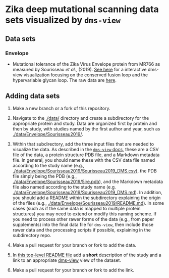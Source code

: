 # Zika deep mutational scanning data sets visualized by `dms-view`

## Data sets

### Envelope

- Mutational tolerance of the Zika Virus Envelope protein from MR766 as measured by Sourisseau _et al.,_ (2019). [See here](https://dms-view.github.io/?markdown-url=https%3A%2F%2Fraw.githubusercontent.com%2Fdms-view%2Fzika%2Fmaster%2Fdata%2FEnvelope%2FSourisseau2019%2FSourisseau2019_DMS.md&pdb-url=https%3A%2F%2Fraw.githubusercontent.com%2Fdms-view%2Fzika%2Fmaster%2Fdata%2FEnvelope%2FSourisseau2019%2F5ire_C_E.pdb&data-url=https%3A%2F%2Fraw.githubusercontent.com%2Fdms-view%2Fzika%2Fmaster%2Fdata%2FEnvelope%2FSourisseau2019%2FSourisseau2019_DMS.csv&condition=rescaled+preferences&site_metric=site_entropy&mutation_metric=mut_pref&selected_sites=R+99%2CG+100%2CW+101%2CG+102%2CN+103%2CG+104%2CC+105%2CG+106%2CL+107%2CF+108%2CG+109%2CQ+147%2CH+148%2CS+149%2CG+150%2CM+151%2CI+152%2CV+153%2CN+154%2CD+155%2CT+156%2CG+157%2CY+158%2CE+159%2CT+160%2CD+161) for a interactive dms-view visualization focusing on the conserved fusion loop and the hypervariable glycan loop. The raw data are [here](./data/Envelope/Sourisseau2019/).


## Adding data sets

1. Make a new branch or a fork of this repository.

2. Navigate to the [./data/](data) directory and create a subdirectory for the appropriate protein and study.
Data are organized first by protein and then by study, with studies named by the first author and year, such as [./data/Envelope/Sourisseau2019/](data/Envelope/Sourisseau2019).

3. Within that subdirectory, add the three input files that are needed to visualize the data.
As described in the [`dms-view` docs](https://dms-view.github.io/docs/), these are a CSV file of the data, a protein structure PDB file, and a Markdown metadata file.
In general, you should name these with the CSV data file named according to the study name (e.g., [./data/Envelope/Sourisseau2019/Sourisseau2019_DMS.csv](data/Envelope/Sourisseau2019/Sourisseau2019_DMS.csv)), the PDB file simply being the PDB (e.g., [./data/Envelope/Sourisseau2019/5ire.pdb](./data/Envelope/Sourisseau2019/5ire.pdb)), and the Markdown metadata file also named according to the study name (e.g. [./data/Envelope/Sourisseau2019/Sourisseau2019_DMS.md](data/HA/Sourisseau2019/Sourisseau2019_DMS.md)).
In addition, you should add a README within the subdirectory explaining the origin of the files (e.g., [./data/Envelope/Sourisseau2019/README.md](./data/Envelope/Sourisseau2019/README.md)).
In some cases (such as if the same data is mapped to multiple protein structures) you may need to extend or modify this naming scheme.
If you need to process other rawer forms of the data (e.g., from paper supplements) into the final data file for `dms-view`, then include those rawer data and the processing scripts if possible, explaining in the subdirectory repo.

4. Make a pull request for your branch or fork to add the data.

5. In [this top-level README file](README.md) add a **short** description of the study and a link to an appropriate [dms-view](https://dms-view.github.io) view of the dataset.

6. Make a pull request for your branch or fork to add the link.

